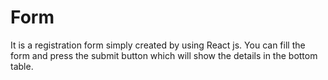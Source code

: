 # Form
It is a registration form simply created by using React js. You can fill the form and press the submit button which will show the details in the bottom table.
